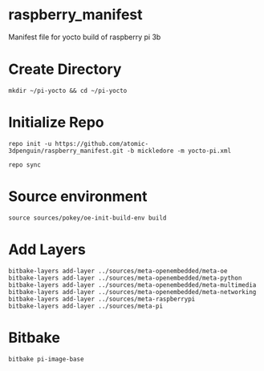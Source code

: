 # raspberry_manifest
Manifest file for yocto build of raspberry pi 3b

# Create Directory
```
mkdir ~/pi-yocto && cd ~/pi-yocto
```

# Initialize Repo
```
repo init -u https://github.com/atomic-3dpenguin/raspberry_manifest.git -b mickledore -m yocto-pi.xml

repo sync
```

# Source environment
```
source sources/pokey/oe-init-build-env build
```

# Add Layers
```
bitbake-layers add-layer ../sources/meta-openembedded/meta-oe
bitbake-layers add-layer ../sources/meta-openembedded/meta-python
bitbake-layers add-layer ../sources/meta-openembedded/meta-multimedia
bitbake-layers add-layer ../sources/meta-openembedded/meta-networking
bitbake-layers add-layer ../sources/meta-raspberrypi
bitbake-layers add-layer ../sources/meta-pi
```

# Bitbake
```
bitbake pi-image-base
```